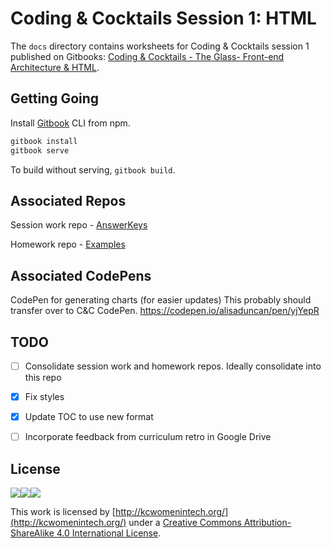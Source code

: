 # Coding & Cocktails Session 1: HTML

The `docs` directory contains worksheets for Coding & Cocktails session 1 published on Gitbooks: [Coding & Cocktails - The Glass- Front-end Architecture & HTML](https://www.gitbook.com/book/codingandcocktailskc/session-1-html/details).

## Getting Going
Install [Gitbook](https://www.npmjs.com/package/gitbook) CLI from npm.

```bash
gitbook install
gitbook serve
```
To build without serving, `gitbook build`.

## Associated Repos
Session work repo - [AnswerKeys](https://github.com/KansasCityWomeninTechnology/AnswerKeys)

Homework repo - [Examples](https://github.com/KansasCityWomeninTechnology/examples)

## Associated CodePens 
CodePen for generating charts (for easier updates) This probably should transfer over to C&C CodePen.
https://codepen.io/alisaduncan/pen/yjYepR

## TODO
- [ ] Consolidate session work and homework repos. Ideally consolidate into this repo
- [x] Fix styles
- [x] Update TOC to use new format
- [ ] Incorporate feedback from curriculum retro in Google Drive


## License
![](https://lh6.googleusercontent.com/osprAumZLusoNUcKnPtOWMijWYLZ8ydrUS0gMTvMCoyhSVBd69InqiXqQjc7fH8iQiVbZLXvyyvPZXwKjeyHuPnrd2zJT1mYLa1WoziryvxOo0q7nvMnpfeeVPBgfqW0bnp1--wa)![](https://lh5.googleusercontent.com/AZZipN4uXuU6FkxA0zLbrq9EwMhky22oNI8UtjQ2-Kgzy64Jmbij_IKUwXDcqGjnHWSMg9h3ii2Dx_SLI871nVn56NyF1VnmDbkEL2m9sJ_9YYGpNC8kdiYepai1jAZLEWWt8iTW)![](https://lh6.googleusercontent.com/GSxH81qYzBJkBR39GbviwKcwxem0RbN8XTx_6BOHgziQ6OomnG-au25ZSdiNQ4rX2p2HanRGa8_SzTPhJ3SKW-Vrs6fJ8N9s0FLq1EVSwUZXrLZuUVONachwFWwqTr6PMpn1csnu)

This work is licensed by [http://kcwomenintech.org/](http://kcwomenintech.org/) under a [Creative Commons Attribution-ShareAlike 4.0 International License](http://creativecommons.org/licenses/by-sa/4.0/).
